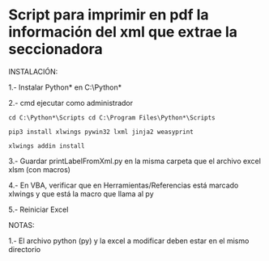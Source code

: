 # Script para imprimir en pdf la información del xml que extrae la seccionadora

INSTALACIÓN:

1.- Instalar Python* en C:\Python*

2.- cmd ejecutar como administrador

    cd C:\Python*\Scripts cd C:\Program Files\Python*\Scripts

    pip3 install xlwings pywin32 lxml jinja2 weasyprint

    xlwings addin install

3.- Guardar printLabelFromXml.py en la misma carpeta que el archivo excel xlsm (con macros)

4.- En VBA, verificar que en Herramientas/Referencias está marcado xlwings y que está la macro que llama al py

5.- Reiniciar Excel

NOTAS:

1.- El archivo python (py) y la excel a modificar deben estar en el mismo directorio
